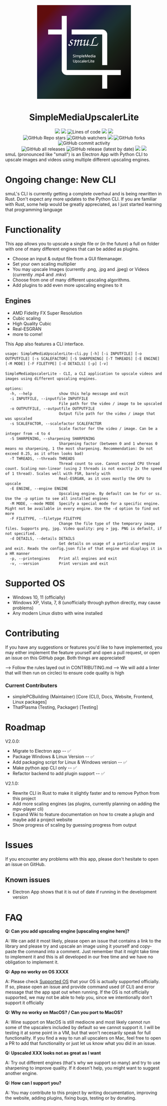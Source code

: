 <div id="title" align="center">
    <img src="./logo.png" width="300">
    <h1>SimpleMediaUpscalerLite</h1>
</div>

<div id="badges" align="center">
    <img src="https://img.shields.io/github/license/simplePCBuilding/SimpleMediaUpscalerLite.svg">
    <img src="https://img.shields.io/github/repo-size/simplePCBuilding/SimpleMediaUpscalerLite.svg">
    <img alt="Lines of code" src="https://img.shields.io/tokei/lines/github/simplePCBuilding/SimpleMediaUpscalerLite">
    <img src="https://img.shields.io/github/languages/top/simplePCBuilding/SimpleMediaUpscalerLite">
    <img src="https://img.shields.io/github/directory-file-count/simplePCBuilding/SimpleMediaUpscalerLite.svg">
    <br>
    <img alt="GitHub Repo stars" src="https://img.shields.io/github/stars/simplePCBuilding/SimpleMediaUpscalerLite">
    <img alt="GitHub watchers" src="https://img.shields.io/github/watchers/simplePCBuilding/SimpleMediaUpscalerLite">
    <img src="https://img.shields.io/github/issues-pr-raw/simplePCBuilding/SimpleMediaUpscalerLite">
    <img alt="GitHub forks" src="https://img.shields.io/github/forks/simplePCBuilding/SimpleMediaUpscalerLite">
    <img alt="GitHub commit activity" src="https://img.shields.io/github/commit-activity/m/simplePCBuilding/SimpleMediaUpscalerLite">
    <br>
    <img alt="GitHub all releases" src="https://img.shields.io/github/downloads/simplePCBuilding/SimpleMediaUpscalerLite/total?label=Downloads (total)">
    <img alt="GitHub release (latest by date)" src="https://img.shields.io/github/downloads/simplePCBuilding/SimpleMediaUpscalerLite/latest/total?label=Downloads (latest)">
    <img src="https://img.shields.io/github/release/simplePCBuilding/SimpleMediaUpscalerLite.svg">
    <img src="https://img.shields.io/github/package-json/v/simplePCBuilding/SimpleMediaUpscalerLite.svg?label=Development Version">
    
</div>
smuL (pronounced like "small") is an Electron App with Python CLI to upscale images and videos using multiple different upscaling engines. 

# Ongoing change: New CLI
smuL's CLI is currently getting a complete overhaul and is being rewritten in Rust. Don't expect any more updates to the Python CLI. If you are familiar with Rust, some help would be greatly appreciated, as I just started learning that programming language

# Functionality
This app allows you to upscale a single file or (in the future) a full on folder with one of many different engines that can be added as plugins.
- Choose an input & output file from a GUI filemanager.
- Set your own scaling multiplier
- You may upscale Images (currently .png, .jpg and .jpeg) or Videos (currently .mp4 and .mkv)
- Choose from one of many different upscaling algorithms.
- Add plugins to add even more upscaling engines to it

## Engines
- AMD Fidelity FX Super Resolution
- Cubic scaling
- High Quality Cubic
- Real-ESGRAN
- more to come!

This App also features a CLI interface.
```
usage: SimpleMediaUpscalerLite-cli.py [-h] [-i INPUTFILE] [-o OUTPUTFILE] [-s SCALEFACTOR] [-S SHARPENING] [-T THREADS] [-E ENGINE] [-M MODE] [-F FILETYPE] [-d DETAILS] [-p] [-v]

SimpleMediaUpscalerLite - CLI, a CLI application to upscale videos and images using different upscaling engines.

options:
  -h, --help            show this help message and exit
  -i INPUTFILE, --inputfile INPUTFILE
                        File path for the video / image to be upscaled
  -o OUTPUTFILE, --outputfile OUTPUTFILE
                        Output file path for the video / image that was upscaled
  -s SCALEFACTOR, --scalefactor SCALEFACTOR
                        Scale factor for the video / image. Can be a integer from -4 to 4
  -S SHARPENING, --sharpening SHARPENING
                        Sharpening factor (between 0 and 1 whereas 0 means no sharpening, 1 the most sharpening. Recommendation: Do not exceed 0.25, as it often looks bad)
  -T THREADS, --threads THREADS
                        Thread count to use. Cannot exceed CPU thread count. Scaling non-linear (using 2 threads is not exactly 2x the speed of 1 thread). Scales well with FSR, barely with
                        Real-ESRGAN, as it uses mostly the GPU to upscale
  -E ENGINE, --engine ENGINE
                        Upscaling engine. By default can be fsr or ss. Use the -p option to see all installed engines
  -M MODE, --mode MODE  Specify a special mode for a specific engine. Might not be available in every engine. Use the -d option to find out more
  -F FILETYPE, --filetype FILETYPE
                        Change the file type of the temporary image files. Supports png, jpg. Video quality: png > jpg. PNG is default, if not specified.
  -d DETAILS, --details DETAILS
                        Get details on usage of a particular engine and exit. Reads the config.json file of that engine and displays it in a HR manner
  -p, --printengines    Print all engines and exit
  -v, --version         Print version and exit
```

# Supported OS
- Windows 10, 11 (officially)
- Windows XP, Vista, 7, 8 (unofficially through python directly, may cause problems)
- Any modern Linux distro with wine installed

# Contributing
If you have any suggestions or features you'd like to have implemented, you may either implement the feature yourself and open a pull request, or open an issue on this GitHub page. Both things are appreciated!

--> Follow the rules layed out in CONTRIBUTING.md
--> We will add a linter that will then run on circleci to ensure code quality is high

### Current Contributers
- simplePCBuilding (Maintainer) [Core (CLI), Docs, Website, Frontend, Linux packages]
- ThatPlasma (Testing, Packager) [Testing]


# Roadmap
V2.0.0: 
- Migrate to Electron app -- ✅
- Package Windows & Linux Version -- ✅
- Add packaging script for Linux & Windows version -- ✅
- Make python app CLI only -- ✅
- Refactor backend to add plugin support -- ✅

V2.1.0:
- Rewrite CLI in Rust to make it slightly faster and to remove Python from this project
- Add more scaling engines (as plugins, currently planning on adding the mpv-player cli)
- Expand Wiki to feature documentation on how to create a plugin and maybe add a project website
- Show progress of scaling by guessing progress from output

# Issues
If you encounter any problems with this app, please don't hesitate to open an issue on GitHub.

## Known issues
- Electron App shows that it is out of date if running in the development version

# FAQ
**Q: Can you add upscaling engine [upscaling engine here]?**

A: We can add it most likely, please open an issue that contains a link to the library and please try and upscale an image using it yourself and copy-paste the command into a comment.
Just remember that it might take time to implement it and this is all developed in our free time and we have no obligation to implement it.

**Q: App no worky on OS XXXX**

A: Please check [Supported OS](#supported-os) that your OS is actually supported officially. If so, please open an issue and provide command used (if CLI) and error message that the app spat out when running.
If the OS is not officially supported, we may not be able to help you, since we intentionally don't support it officially

**Q: Why no worky on MacOS? / Can you port to MacOS?**

A: Wine support on MacOS is still mediocre and most likely cannot run some of the upscalers included by default so we cannot support it. I will be testing it at some point in a VM, but that won't necesarily speak for full functionality. If you find a way to run all upscalers on Mac, feel free to open a PR to add that functionality or just let us know what you did in an issue.

**Q: Upscaled XXX looks not as great as I want**

A: Try out different engines (that's why we support so many) and try to use sharpening to improve quality. If it doesn't help, you might want to suggest another engine.

**Q: How can I support you?**

A: You may contribute to this project by writing documentation, improving the website, adding plugins, fixing bugs, testing or by donating. 
